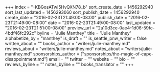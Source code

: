 +++
index = "-KBGosATwI5HvQXN78_b"
sort_create_date = 1456292940
sort_last_updated = 1456293060
sort_publish_date = 1456292940
create_date = "2016-02-23T21:49:00-08:00"
publish_date = "2016-02-23T21:49:00-08:00"
date = "2016-02-23T21:49:00-08:00"
last_updated = "2016-02-23T21:51:00-08:00"
preview_url = "2a10d3ce-0ae4-1d06-59fc-4bdf46fc292c"
byline = "Julie Manthey"
title = "Julie Manthey"
alphabetize_by = "manthey"
is_draft = ""
is_seattle_pnw_writer = false
written_about = ""
books_author = "writers/julie-manthey.md"
reviews_about = "writers/julie-manthey.md"
notes_about = "writers/julie-manthey.md"
sponsorships_author = ["sponsorships/the-magic-of-cape-disappointment.md"]
email = ""
twitter = ""
website = ""
bio = ""
reviews_byline = ""
notes_byline = ""
books_translator = ""
+++
